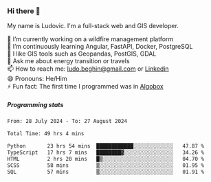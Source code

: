 ### Hi there 👋

My name is Ludovic. I'm a full-stack web and GIS developer.

 🔭 I’m currently working on a wildfire management platform<br/>
 🌱 I’m continuously learning Angular, FastAPI, Docker, PostgreSQL<br/>
 👯 I like GIS tools such as Geopandas, PostGIS, GDAL<br/>
 💬 Ask me about energy transition or travels<br/>
 📫 How to reach me: ludo.beghin@gmail.com or [Linkedin](https://www.linkedin.com/in/ludovic-beghin/)<br/>
 😄 Pronouns: He/Him<br/>
 ⚡ Fun fact: The first time I programmed was in [Algobox](https://fr.wikipedia.org/wiki/Algobox)<br/>

##### Programming stats
<!--START_SECTION:waka-->

```txt
From: 28 July 2024 - To: 27 August 2024

Total Time: 49 hrs 4 mins

Python       23 hrs 54 mins  ████████████░░░░░░░░░░░░░   47.87 %
TypeScript   17 hrs 7 mins   ████████▓░░░░░░░░░░░░░░░░   34.26 %
HTML         2 hrs 20 mins   █▒░░░░░░░░░░░░░░░░░░░░░░░   04.70 %
SCSS         58 mins         ▒░░░░░░░░░░░░░░░░░░░░░░░░   01.95 %
SQL          57 mins         ▒░░░░░░░░░░░░░░░░░░░░░░░░   01.91 %
```

<!--END_SECTION:waka-->
